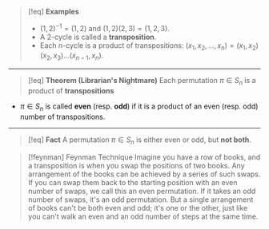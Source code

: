 

>[!eq] **Examples**
> - $(1,2)^{-1} = (1, 2)$ and $(1,2)(2,3) = (1, 2, 3)$.
>- A 2-cycle is called a **transposition**.
>- Each $n$-cycle is a product of transpositions:
  $(x_1, x_2, \ldots, x_n) = (x_1, x_2)(x_2, x_3) \ldots (x_{n-1}, x_n).$

___

>[!eq] **Theorem (Librarian's Nightmare)**
> Each permutation $\pi \in S_n$ is a product of **transpositions**

- $\pi \in S_n$ is called **even** (resp. **odd**) if it is a product of an even (resp. odd) number of transpositions.

___

>[!eq] **Fact**
> A permutation $\pi \in S_n$ is either even or odd, but **not both**.

>[!feynman] Feynman Technique
>Imagine you have a row of books, and a transposition is when you swap the positions of two books. Any arrangement of the books can be achieved by a series of such swaps. If you can swap them back to the starting position with an even number of swaps, we call this an even permutation. If it takes an odd number of swaps, it's an odd permutation. But a single arrangement of books can't be both even and odd; it's one or the other, just like you can't walk an even and an odd number of steps at the same time.
